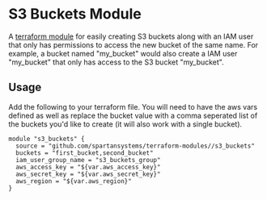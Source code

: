 # S3 Buckets Module

A [terraform module](https://www.terraform.io/docs/modules/usage.html) for
easily creating S3 buckets along with an IAM user that only has permissions to
access the new bucket of the same name. For example, a bucket named "my_bucket"
would also create a IAM user "my_bucket" that only has access to the S3 bucket
"my_bucket".

## Usage

Add the following to your terraform file. You will need to have the aws vars
defined as well as replace the bucket value with a comma seperated list of the
buckets you'd like to create (it will also work with a single bucket).

```hcl
module "s3_buckets" {
  source = "github.com/spartansystems/terraform-modules//s3_buckets"
  buckets = "first_bucket,second_bucket"
  iam_user_group_name = "s3_buckets_group"
  aws_access_key = "${var.aws_access_key}"
  aws_secret_key = "${var.aws_secret_key}"
  aws_region = "${var.aws_region}"
}
```
